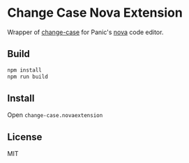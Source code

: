 # Change Case Nova Extension

Wrapper of [change-case](https://github.com/blakeembrey/change-case) for Panic's [nova](https://nova.app) code editor.

## Build

```bash
npm install
npm run build
```

## Install

Open `change-case.novaextension`

## License

MIT
